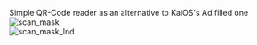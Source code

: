 Simple QR-Code reader as an alternative to KaiOS's Ad filled one  
![scan_mask](https://user-images.githubusercontent.com/26120324/128858071-882d9e03-20b7-4b98-ade9-44560ac1bc0d.png)  
![scan_mask_lnd](https://user-images.githubusercontent.com/26120324/128858081-727e1c0b-bd6b-4de8-8871-ae2b13119879.png)  
